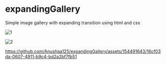 # expandingGallery
Simple image gallery with expanding transition using html and css

![1](https://github.com/Anushaa125/expandingGallery/assets/154491643/d28f8645-ee40-45ed-b367-2188c89c132d)

![2](https://github.com/Anushaa125/expandingGallery/assets/154491643/b2ec4037-5b90-4555-9c05-ad0cd31be5fe)

https://github.com/Anushaa125/expandingGallery/assets/154491643/16cf03da-0607-4911-b9c4-bd2a2bf7fb51
